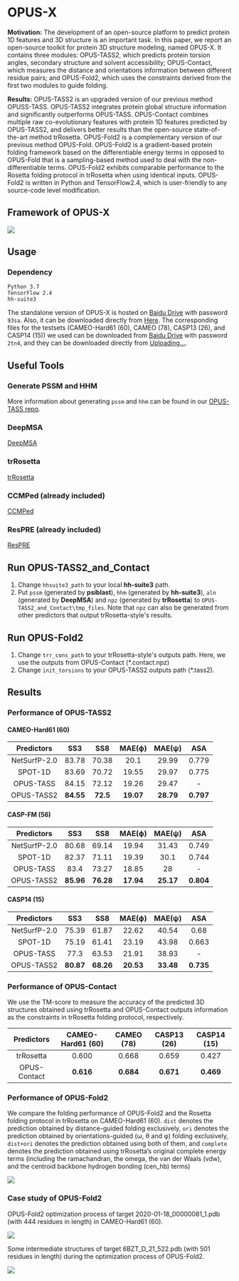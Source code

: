# OPUS-X

**Motivation:** The development of an open-source platform to predict protein 1D features and 3D structure is an important task. In this paper, we report an open-source toolkit for protein 3D structure modeling, named OPUS-X. It contains three modules: OPUS-TASS2, which predicts protein torsion angles, secondary structure and solvent accessibility; OPUS-Contact, which measures the distance and orientations information between different residue pairs; and OPUS-Fold2, which uses the constraints derived from the first two modules to guide folding.

**Results:** OPUS-TASS2 is an upgraded version of our previous method OPUSS-TASS. OPUS-TASS2 integrates protein global structure information and significantly outperforms OPUS-TASS. OPUS-Contact combines multiple raw co-evolutionary features with protein 1D features predicted by OPUS-TASS2, and delivers better results than the open-source state-of-the-art method trRosetta. OPUS-Fold2 is a complementary version of our previous method OPUS-Fold. OPUS-Fold2 is a gradient-based protein folding framework based on the differentiable energy terms in opposed to OPUS-Fold that is a sampling-based method used to deal with the non-differentiable terms. OPUS-Fold2 exhibits comparable performance to the Rosetta folding protocol in trRosetta when using identical inputs. OPUS-Fold2 is written in Python and TensorFlow2.4, which is user-friendly to any source-code level modification. 

## Framework of OPUS-X

<img src="./images/figure1.png"/>

## Usage

### Dependency

```
Python 3.7
TensorFlow 2.4
hh-suite3
```

The standalone version of OPUS-X is hosted on [Baidu Drive](https://pan.baidu.com/s/1ySqn_tKTQidS5AzUJEFt6Q) with password `93sa`. Also, it can be downloaded directly from [Here](https://ma-lab.rice.edu/dist/opus-x.zip). The corresponding files for the testsets (CAMEO-Hard61 (60), CAMEO (78), CASP13 (26), and CASP14 (15)) we used can be downloaded from [Baidu Drive](https://pan.baidu.com/s/1SacrMCpclsAiKdoPuJx0ng) with password `2tn4`, and they can be downloaded directly from [Uploading...](xxx).

## Useful Tools

### Generate PSSM and HHM

More information about generating `pssm` and `hhm` can be found in our [OPUS-TASS repo](https://github.com/thuxugang/opus_tass).

### DeepMSA

[DeepMSA](https://zhanglab.ccmb.med.umich.edu/DeepMSA/)

### trRosetta

[trRosetta](https://yanglab.nankai.edu.cn/trRosetta/)

### CCMPed (already included)

[CCMPed](https://github.com/soedinglab/CCMpred)

### ResPRE (already included)

[ResPRE](https://github.com/leeyang/ResPRE)

## Run OPUS-TASS2_and_Contact

1. Change `hhsuite3_path` to your local **hh-suite3** path.
2. Put `pssm` (generated by **psiblast**), `hhm` (generated by **hh-suite3**), `aln` (generated by **DeepMSA**) and `npz` (generated by **trRosetta**) to `OPUS-TASS2_and_Contact\tmp_files`. Note that `npz` can also be generated from other predictors that output trRosetta-style's results.

## Run OPUS-Fold2

1. Change `trr_cons_path` to your trRosetta-style's outputs path. Here, we use the outputs from OPUS-Contact (\*.contact.npz)
2. Change `init_torsions` to your OPUS-TASS2 outputs path (\*.tass2).

## Results

### Performance of OPUS-TASS2

#### CAMEO-Hard61 (60)

|Predictors|SS3|SS8|MAE(ϕ)|MAE(ψ)|ASA|
|:----:|:----:|:----:|:----:|:----:|:----:|
|NetSurfP-2.0|	83.78|	70.38	|20.1|	29.99|	0.779|
|SPOT-1D|	83.69	|70.72|	19.55|	29.97|	0.775|
|OPUS-TASS|	84.15|	72.12	|19.26|	29.47	|-|
|OPUS-TASS2	|**84.55**	|**72.5**	|**19.07**	|**28.79**|	**0.797**|

#### CASP-FM (56)

|Predictors|SS3|SS8|MAE(ϕ)|MAE(ψ)|ASA|
|:----:|:----:|:----:|:----:|:----:|:----:|
|NetSurfP-2.0|	80.68|	69.14	|19.94|	31.43|	0.749|
|SPOT-1D	|82.37|	71.11	|19.39|	30.1	|0.744|
|OPUS-TASS|	83.4|73.27|	18.85	|28|	-|
|OPUS-TASS2	|**85.96**|	**76.28**|**17.94**|**25.17**|	**0.804**|

#### CASP14 (15)

|Predictors|SS3|SS8|MAE(ϕ)|MAE(ψ)|ASA|
|:----:|:----:|:----:|:----:|:----:|:----:|
|NetSurfP-2.0|75.39|	61.87|	22.62	|40.54|	0.68|
|SPOT-1D|	75.19	|61.41|	23.19|	43.98	|0.663|
|OPUS-TASS|	77.3	|63.53	|21.91	|38.93|	-|
|OPUS-TASS2|	**80.87**	| **68.26**	| **20.53**	|**33.48**|	**0.735**|

### Performance of OPUS-Contact

We use the TM-score to measure the accuracy of the predicted 3D structures obtained using trRosetta and OPUS-Contact outputs information as the constraints in trRosetta folding protocol, respectively.

|Predictors|CAMEO-Hard61 (60)|CAMEO (78)|CASP13 (26)|CASP14 (15)|
|:----:|:----:|:----:|:----:|:----:|
|trRosetta| 	0.600  |	0.668  |	0.659 |	0.427 |
|OPUS-Contact|	**0.616** 	|**0.684**  |	**0.671** |	**0.469**  |

### Performance of OPUS-Fold2

We compare the folding performance of OPUS-Fold2 and the Rosetta folding protocol in trRosetta on CAMEO-Hard61 (60). `dist` denotes the prediction obtained by distance-guided folding exclusively, `ori` denotes the prediction obtained by orientations-guided (ω, θ and φ) folding exclusively, `dist+ori` denotes the prediction obtained using both of them, and `complete` denotes the prediction obtained using trRosetta’s original complete energy terms (including the ramachandran, the omega, the van der Waals (vdw), and the centroid backbone hydrogen bonding (cen_hb) terms)

<img src="./images/figure2.png"/>

### Case study of OPUS-Fold2

OPUS-Fold2 optimization process of target 2020-01-18_00000081_1.pdb (with 444 residues in length) in CAMEO-Hard61 (60).

<img src="./images/figure3.png"/>

Some intermediate structures of target 6BZT_D_21_522.pdb (with 501 residues in length) during the optimization process of OPUS-Fold2.

<img src="./images/figure4.png"/>

